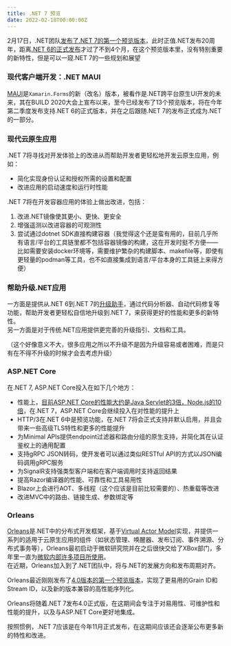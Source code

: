 ```yaml
---
title: .NET 7 预览
date: 2022-02-18T00:00:00Z
---
```


2月17日，.NET团队[发布了.NET 7的第一个预览版本](https://devblogs.microsoft.com/dotnet/announcing-net-7-preview-1/)，此时正值.NET发布20周年，距离[.NET 6的正式发布](https://devblogs.microsoft.com/dotnet/announcing-net-6/)才过了不到4个月，在这个预览版本里，没有特别重要的新特性，但是可以一窥.NET 7的一些规划和展望


### 现代客户端开发：.NET MAUI

[MAUI](https://github.com/dotnet/maui)是`Xamarin.Forms`的新（改名）版本，被看作是.NET跨平台原生UI开发的未来，其在BUILD 2020大会上宣布以来，至今已经发布了13个预览版本，将在今年第二季度发布支持.NET 6的正式版本，并在之后跟随.NET 7的发布正式成为.NET的一部分。

### 现代云原生应用

.NET 7将寻找对开发体验上的改进从而帮助开发者更轻松地开发云原生应用，例如：
* 简化实现身份认证和授权所需的设置和配置
* 改进应用的启动速度和运行时性能

.NET 7将在开发容器应用的体验上做出改进，包括：
1. 改进.NET镜像使其更小、更快、更安全
2. 增强遥测以改进容器的可观测性
3. 尝试通过dotnet SDK直接构建容器（我觉得这个还是蛮有用的，目前几乎所有语言/平台的工具链里都不包括容器镜像的构建，这在开发时挺不方便——比如需要安装docker环境等，需要维护繁杂的构建脚本、makefile等，即使有更轻量的podman等工具，也不如直接集成到语言/平台本身的工具链上来得方便）

### 帮助升级.NET应用

一方面是提供从.NET 6到.NET 7的[升级助手](https://dotnet.microsoft.com/platform/upgrade-assistant)，通过代码分析器、自动代码修复等功能，帮助开发者更轻松自信地升级到.NET 7，来获得更好的性能和更多的新特性。  
另一方面是对于传统.NET应用提供更完善的升级指引、文档和工具。

（这个好像意义不大，很多应用之所以不升级不是因为升级容易或者困难，而是只有在不得不升级的时候才会去考虑升级）

### ASP.NET Core

在.NET 7, ASP.NET Core投入在如下几个地方：
* 性能上，[目前ASP.NET Core的性能大约是Java Servlet的3倍，Node.js的10倍](https://www.techempower.com/benchmarks/#section=test&runid=b3d7b2dd-c903-47a0-9e01-7ab3168f03a1&hw=ph&test=plaintext&p=zik0zi-zik0zj-ziimf3-zijxtr-b8jj&a=2)，在.NET 7，ASP.NET Core会继续投入在对性能的提升上
* HTTP/3在.NET 6中是预览功能，在.NET 7将会正式支持并默认启用，并且会带来一些高级TLS特性和更多的性能提升
* 为Minimal APIs提供endpoint过滤器和路由分组的原生支持，并简化其在认证鉴权上的通用配置
* 支持gRPC JSON转码，使开发者可以通过类似RESTful API的方式以JSON编码调用gRPC服务
* 为SignalR支持强类型客户端和在客户端调用时支持返回结果
* 提高Razor编译器的性能、可靠性和工具易用性
* Blazor上会进行AOT、多线程（这个应该是目前比较需要的）、热重载等改进
* 改进MVC中的路由、链接生成、参数绑定等

### Orleans

[Orleans](https://github.com/dotnet/orleans)是.NET中的分布式开发框架，基于[Virtual Actor Model](https://www.microsoft.com/en-us/research/publication/orleans-distributed-virtual-actors-for-programmability-and-scalability)实现，并提供一系列的适用于云原生应用的组件（如状态管理、唤醒器、发布订阅、事件溯源、分布式事务等），Orleans最初启动于微软研究院并在之后很快交给了XBox部门，多年里一直为[微软内部许多项目所使用](https://www.youtube.com/watch?v=KhgYlvGLv9c)。  
在近期，Orleans加入到了.NET团队中，将与.NET的发展方向和发布周期对齐。

Orleans最近刚刚发布了[4.0版本的第一个预览版本](https://github.com/dotnet/orleans/releases)，实现了更易用的Grain ID和Stream ID，以及新的版本兼容的高性能序列化。

Orleans将随着.NET 7发布4.0正式版，在这期间会专注于对易用性、可维护性和性能的提升，以及与ASP.NET Core更好地集成。



按照惯例，.NET 7应该是在今年11月正式发布，在这期间应该还会逐渐公布更多新的特性和改进。


